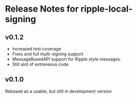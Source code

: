 # Release Notes for ripple-local-signing

## v0.1.2

- Increased test coverage
- Fixes and full multi-signing support
- MessageBasedAPI support for Ripple style messages.
- Still alot of extraneous code


##  v0.1.0
Rebased as a usable, but still in development version



